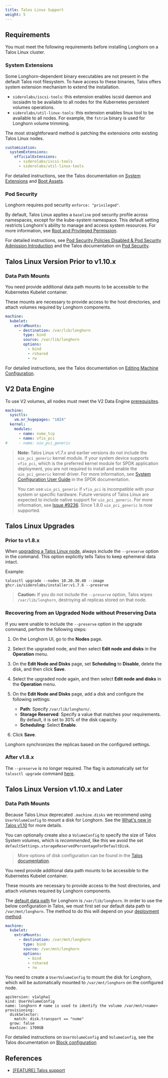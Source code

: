```yaml
---
title: Talos Linux Support
weight: 5
---
```


## Requirements

You must meet the following requirements before installing Longhorn on a Talos Linux cluster.

### System Extensions

Some Longhorn-dependent binary executables are not present in the default Talos root filesystem. To have access to these binaries, Talos offers system extension mechanism to extend the installation.

- `siderolabs/iscsi-tools`: this extension enables iscsid daemon and iscsiadm to be available to all nodes for the Kubernetes persistent volumes operations.
- `siderolabs/util-linux-tools`: this extension enables linux tool to be available to all nodes. For example, the `fstrim` binary is used for Longhorn volume trimming.

The most straightforward method is patching the extensions onto existing Talos Linux nodes.

```yaml
customization:
  systemExtensions:
    officialExtensions:
      - siderolabs/iscsi-tools
      - siderolabs/util-linux-tools
```

For detailed instructions, see the Talos documentation on [System Extensions](https://www.talos.dev/v1.6/talos-guides/configuration/system-extensions/) and [Boot Assets](https://www.talos.dev/v1.6/talos-guides/install/boot-assets/).

### Pod Security

Longhorn requires pod security `enforce: "privileged"`.

By default, Talos Linux applies a `baseline` pod security profile across namespaces, except for the kube-system namespace. This default setting restricts Longhorn's ability to manage and access system resources. For more information, see [Root and Privileged Permission](../../../deploy/install/#root-and-privileged-permission).

For detailed instructions, see [Pod Security Policies Disabled & Pod Security Admission Introduction](../../../../1.7.0/important-notes/#pod-security-policies-disabled--pod-security-admission-introduction) and the Talos documentation on [Pod Security](https://www.talos.dev/v1.6/kubernetes-guides/configuration/pod-security/).

## Talos Linux Version Prior to v1.10.x

### Data Path Mounts

You need provide additional data path mounts to be accessible to the Kubernetes Kubelet container.

These mounts are necessary to provide access to the host directories, and attach volumes required by Longhorn components.

```yaml
machine:
  kubelet:
    extraMounts:
      - destination: /var/lib/longhorn
        type: bind
        source: /var/lib/longhorn
        options:
          - bind
          - rshared
          - rw
```

For detailed instructions, see the Talos documentation on [Editing Machine Configuration](https://www.talos.dev/v1.6/talos-guides/configuration/editing-machine-configuration/).

## V2 Data Engine

To use V2 volumes, all nodes must meet the V2 Data Engine [prerequisites](../../../v2-data-engine/prerequisites#prerequisites).

```yaml
machine:
  sysctls:
    vm.nr_hugepages: "1024"
  kernel:
    modules:
      - name: nvme_tcp
      - name: vfio_pci
#     - name: uio_pci_generic
```

> **Note:**
> Talos Linux v1.7.x and earlier versions do not include the `uio_pci_generic` kernel module. If your system device supports `vfio_pci`, which is the preferred kernel module for SPDK application deployment, you are not required to install and enable the `uio_pci_generic` kernel driver. For more information, see [System Configuration User Guide](https://spdk.io/doc/system_configuration.html) in the SPDK documentation.
>
> You can use `uio_pci_generic` if `vfio_pci` is incompatible with your system or specific hardware. Future versions of Talos Linux are expected to include native support for `uio_pci_generic`. For more information, see [Issue #9236](https://github.com/siderolabs/talos/issues/9236).
> Since 1.8.0 `uio_pci_generic` is now supported.

## Talos Linux Upgrades

### Prior to v1.8.x

When [upgrading a Talos Linux node](https://www.talos.dev/v1.7/talos-guides/upgrading-talos/#talosctl-upgrade), always include the `--preserve` option in the command. This option explicitly tells Talos to keep ephemeral data intact.

Example:

```
talosctl upgrade --nodes 10.20.30.40 --image ghcr.io/siderolabs/installer:v1.7.6 --preserve
```

> **Caution:**
> If you do not include the `--preserve` option, Talos wipes `/var/lib/longhorn`, destroying all replicas stored on that node.

### Recovering from an Upgraded Node without Preserving Data

If you were unable to include the `--preserve` option in the upgrade command, perform the following steps:

1. On the Longhorn UI, go to the **Nodes** page.

1. Select the upgraded node, and then select **Edit node and disks** in the **Operation** menu.

1. On the **Edit Node and Disks** page, set **Scheduling** to **Disable**, delete the disk, and then click **Save**.

1. Select the upgraded node again, and then select **Edit node and disks** in the **Operation** menu.

1. On the **Edit Node and Disks** page, add a disk and configure the following settings:

   - **Path**: Specify `/var/lib/longhorn/`.
   - **Storage Reserved**: Specify a value that matches your requirements. By default, it is set to 30% of the disk capacity.
   - **Scheduling**: Select **Enable**.

1. Click **Save**.

Longhorn synchronizes the replicas based on the configured settings.

### After v1.8.x

The `--preserve` is no longer required. The flag is automatically set for `talosctl upgrade` command [here](https://www.talos.dev/v1.8/introduction/what-is-new/#upgrades).

## Talos Linux Version v1.10.x and Later

### Data Path Mounts

Because Talos Linux deprecated `.machine.disks` we recommend using `UserVolumeConfig` to mount a disk for Longhorn. See the [What's new in Talos v1.10](https://www.talos.dev/v1.10/introduction/what-is-new/#user-volumes) for more details.

You can optionally create also a `VolumeConfig` to specify the size of Talos System volumes, which is _recommended_, like this we avoid the set `defaultSettings.storageReservedPercentageForDefaultDisk`.

> More options of disk configuration can be found in the [Talos documentation](https://www.talos.dev/v1.10/talos-guides/configuration/disk-management/#disk-layout).

You need provide additional data path mounts to be accessible to the Kubernetes Kubelet container.

These mounts are necessary to provide access to the host directories, and attach volumes required by Longhorn components.

The [default data path](../../../references/settings#default-data-path) for Longhorn is `/var/lib/longhorn`. In order to use the below configuration in Talos, we must first set our default data path to `/var/mnt/longhorn`. The method to do this will depend on your [deployment method](../../deploy/customizing-default-settings).

```yaml
machine:
  kubelet:
    extraMounts:
      - destination: /var/mnt/longhorn
        type: bind
        source: /var/mnt/longhorn
        options:
          - bind
          - rshared
          - rw
```

You need to create a `UserVolumeConfig` to mount the disk for Longhorn, which will be automatically mounted to `/var/mnt/longhorn` on the configured node.

```
apiVersion: v1alpha1
kind: UserVolumeConfig
name: longhorn # name is used to identify the volume /var/mnt/<name>
provisioning:
  diskSelector:
    match: disk.transport == "nvme"
  grow: false
  maxSize: 1700GB
```

For detailed instructions on `UserVolumeConfig` and `VolumeConfig`, see the Talos documentation on [Block configuration](https://www.talos.dev/v1.10/reference/configuration/block/)

## References

- [[FEATURE] Talos support](https://github.com/longhorn/longhorn/issues/3161)

